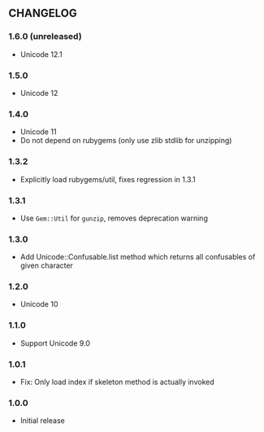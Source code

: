 ## CHANGELOG

### 1.6.0 (unreleased)

* Unicode 12.1

### 1.5.0

* Unicode 12

### 1.4.0

* Unicode 11
* Do not depend on rubygems (only use zlib stdlib for unzipping)

### 1.3.2

* Explicitly load rubygems/util, fixes regression in 1.3.1

### 1.3.1

* Use `Gem::Util` for `gunzip`, removes deprecation warning

### 1.3.0

* Add Unicode::Confusable.list method which returns all confusables of given character

### 1.2.0

* Unicode 10

### 1.1.0

* Support Unicode 9.0

### 1.0.1

* Fix: Only load index if skeleton method is actually invoked

### 1.0.0

* Initial release

